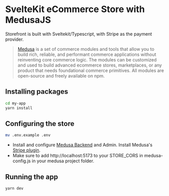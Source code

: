 # SvelteKit eCommerce Store with MedusaJS

Storefront is built with Sveltekit/Typescript, with Stripe as the payment provider.

>[Medusa](https://www.medusajs.com/) is a set of commerce modules and tools that allow you to build rich, reliable, and performant commerce applications without reinventing core commerce logic. The modules can be customized and used to build advanced ecommerce stores, marketplaces, or any product that needs foundational commerce primitives. All modules are open-source and freely available on npm.

## Installing packages

```bash
cd my-app
yarn install
```

## Configuring the store

```bash
mv .env.example .env
```
- Install and configure [Medusa Backend](https://docs.medusajs.com/development/backend/install) and Admin. Install Medusa's [Stripe plugin](https://docs.medusajs.com/plugins/payment/stripe).
- Make sure to add http://localhost:5173 to your STORE_CORS in medusa-config.js in your medusa project folder.

## Running the app

```bash
yarn dev
```
